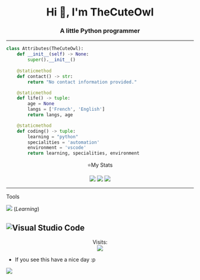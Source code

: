 <h1 align="center">Hi 👋, I'm TheCuteOwl</h1>
<h3 align="center">A little Python programmer</h3>

-----

```py
class Attributes(TheCuteOwl):
    def __init__(self) -> None:
        super().__init__()
        
    @staticmethod
    def contact() -> str:
        return "No contact information provided."

    @staticmethod
    def life() -> tuple:
        age = None
        langs = ['French', 'English']
        return langs, age

    @staticmethod
    def coding() -> tuple:
        learning = "python"
        specialities = 'automation'
        environment = 'vscode'
        return learning, specialities, environment
 ```

<p align="center">⭐My Stats</p>

<p align="center">
 <img src="https://streak-stats.demolab.com?user=TheCuteOwl&theme=nightowl&hide_border=false&border_radius=4.2"/>
 <img src="https://github-readme-stats-eight-theta.vercel.app/api/top-langs/?username=TheCuteOwl&layout=compact&langs_count=8&theme=nightowl&locale=en"/>

<img src="https://github.com/dekrypted/dekrypted/blob/output/github-contribution-grid-snake-dark.svg#gh-dark-mode-only">

 
----- 
Tools

![](https://skillicons.dev/icons?i=py) (*Learning*)

![Visual Studio Code](https://img.shields.io/badge/VisualStudioCode-0078d7.svg?style=for-the-badge&logo=visual-studio-code&logoColor=white)
-----
<p align="center"> 
  Visits:<br>
  <img src="https://komarev.com/ghpvc/?username=TheCuteOwl&style=for-the-badge"/>
</p>


* If you see this have a nice day :p


![](https://raw.githubusercontent.com/Trilokia/Trilokia/379277808c61ef204768a61bbc5d25bc7798ccf1/bottom_header.svg)

